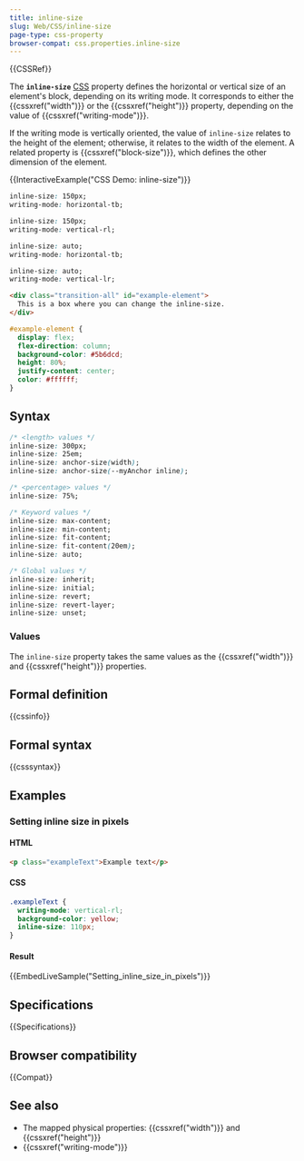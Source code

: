 ```yaml
---
title: inline-size
slug: Web/CSS/inline-size
page-type: css-property
browser-compat: css.properties.inline-size
---
```


{{CSSRef}}

The **`inline-size`** [CSS](/en-US/docs/Web/CSS) property defines the horizontal or vertical size of an element's block, depending on its writing mode. It corresponds to either the {{cssxref("width")}} or the {{cssxref("height")}} property, depending on the value of {{cssxref("writing-mode")}}.

If the writing mode is vertically oriented, the value of `inline-size` relates to the height of the element; otherwise, it relates to the width of the element. A related property is {{cssxref("block-size")}}, which defines the other dimension of the element.

{{InteractiveExample("CSS Demo: inline-size")}}

```css interactive-example-choice
inline-size: 150px;
writing-mode: horizontal-tb;
```

```css interactive-example-choice
inline-size: 150px;
writing-mode: vertical-rl;
```

```css interactive-example-choice
inline-size: auto;
writing-mode: horizontal-tb;
```

```css interactive-example-choice
inline-size: auto;
writing-mode: vertical-lr;
```

```html interactive-example
<div class="transition-all" id="example-element">
  This is a box where you can change the inline-size.
</div>
```

```css interactive-example
#example-element {
  display: flex;
  flex-direction: column;
  background-color: #5b6dcd;
  height: 80%;
  justify-content: center;
  color: #ffffff;
}
```

## Syntax

```css
/* <length> values */
inline-size: 300px;
inline-size: 25em;
inline-size: anchor-size(width);
inline-size: anchor-size(--myAnchor inline);

/* <percentage> values */
inline-size: 75%;

/* Keyword values */
inline-size: max-content;
inline-size: min-content;
inline-size: fit-content;
inline-size: fit-content(20em);
inline-size: auto;

/* Global values */
inline-size: inherit;
inline-size: initial;
inline-size: revert;
inline-size: revert-layer;
inline-size: unset;
```

### Values

The `inline-size` property takes the same values as the {{cssxref("width")}} and {{cssxref("height")}} properties.

## Formal definition

{{cssinfo}}

## Formal syntax

{{csssyntax}}

## Examples

### Setting inline size in pixels

#### HTML

```html
<p class="exampleText">Example text</p>
```

#### CSS

```css
.exampleText {
  writing-mode: vertical-rl;
  background-color: yellow;
  inline-size: 110px;
}
```

#### Result

{{EmbedLiveSample("Setting_inline_size_in_pixels")}}

## Specifications

{{Specifications}}

## Browser compatibility

{{Compat}}

## See also

- The mapped physical properties: {{cssxref("width")}} and {{cssxref("height")}}
- {{cssxref("writing-mode")}}
